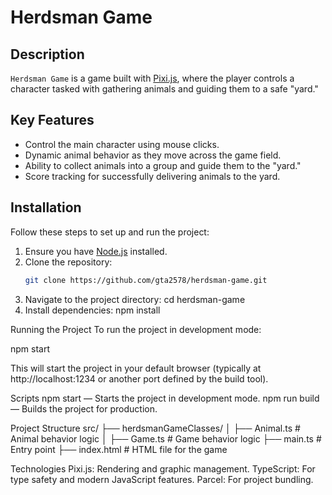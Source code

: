 # Herdsman Game

## Description
`Herdsman Game` is a game built with [Pixi.js](https://pixijs.com/), where the player controls a character tasked with gathering animals and guiding them to a safe "yard."

## Key Features
- Control the main character using mouse clicks.
- Dynamic animal behavior as they move across the game field.
- Ability to collect animals into a group and guide them to the "yard."
- Score tracking for successfully delivering animals to the yard.

## Installation
Follow these steps to set up and run the project:

1. Ensure you have [Node.js](https://nodejs.org/) installed.
2. Clone the repository:
   ```bash
   git clone https://github.com/gta2578/herdsman-game.git
3. Navigate to the project directory:
   cd herdsman-game
4. Install dependencies:
    npm install
    
    
Running the Project
To run the project in development mode:

npm start

This will start the project in your default browser (typically at http://localhost:1234 or another port defined by the build tool).

Scripts
npm start — Starts the project in development mode.
npm run build — Builds the project for production.

Project Structure
src/
├── herdsmanGameClasses/
│   ├── Animal.ts   # Animal behavior logic
│   ├── Game.ts     # Game behavior logic
├── main.ts         # Entry point
├── index.html      # HTML file for the game



Technologies
Pixi.js: Rendering and graphic management.
TypeScript: For type safety and modern JavaScript features.
Parcel: For project bundling.



